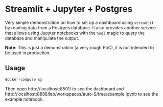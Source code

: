 # Streamlit + Jupyter + Postgres

Very simple demonstration on how to set up a dashboard using `streamlit` by reading data from a Postgres database. It also provides another service that allows using Jupyter notebooks with the `%sql` magic to query the database and manipulate the output.

**Note:** This is just a demonstration (a very rough PoC), it is not intended to be used in production.

## Usage

```bash
docker-compose up
```

Then open http://localhost:8501/ to see the dashboard and http://localhost:8888/lab/workspaces/auto-S/tree/example.ipynb to see the example notebook.
